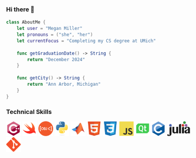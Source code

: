 ### Hi there 👋

```swift
class AboutMe {
    let user = "Megan Miller"
    let pronouns = ("she", "her")
    let currentFocus = "Completing my CS degree at UMich"

    func getGraduationDate() -> String {
        return "December 2024"
    }
    
    func getCity() -> String {
        return "Ann Arbor, Michigan"
    }
}
```

### Technical Skills

<!-- Programming language logos -->
<p align="left">
  <img src="https://github.com/megmil/megmil/blob/cb663b5aaa0d93b3263061797d334f80dac6d0c7/images/cpp.svg" alt="cpp" height="40"/>
  <img src="https://github.com/megmil/megmil/blob/cb663b5aaa0d93b3263061797d334f80dac6d0c7/images/swift.svg" alt="swift" height="40"/>
  <img src="https://github.com/megmil/megmil/blob/cb663b5aaa0d93b3263061797d334f80dac6d0c7/images/obj-c.svg" alt="obj-c" height="40"/>
  <img src="https://github.com/megmil/megmil/blob/cb663b5aaa0d93b3263061797d334f80dac6d0c7/images/python.svg" alt="python" height="40"/>
  <img src="https://github.com/megmil/megmil/blob/cb663b5aaa0d93b3263061797d334f80dac6d0c7/images/matlab.svg" alt="matlab" height="40"/>
  <img src="https://github.com/megmil/megmil/blob/cb663b5aaa0d93b3263061797d334f80dac6d0c7/images/html.svg" alt="html" height="40"/>
  <img src="https://github.com/megmil/megmil/blob/cb663b5aaa0d93b3263061797d334f80dac6d0c7/images/css.svg" alt="css" height="40"/>
  <img src="https://github.com/megmil/megmil/blob/cb663b5aaa0d93b3263061797d334f80dac6d0c7/images/js.svg" alt="javascript" height="40"/>
  <img src="https://github.com/megmil/megmil/blob/cb663b5aaa0d93b3263061797d334f80dac6d0c7/images/qml.svg" alt="qml" height="40"/>
  <img src="https://github.com/megmil/megmil/blob/cb663b5aaa0d93b3263061797d334f80dac6d0c7/images/c-original.svg" alt="c-original" height="40"/>
  <img src="https://github.com/megmil/megmil/blob/cb663b5aaa0d93b3263061797d334f80dac6d0c7/images/julia.svg" alt="julia" height="40"/>
  <img src="https://github.com/megmil/megmil/blob/cb663b5aaa0d93b3263061797d334f80dac6d0c7/images/git.svg" alt="git" height="40"/>
</p>
